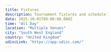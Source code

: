 ```yaml
---
title: Fixtures
description: Tournament fixtures and schedule
date: 2025-10-01T00:00:00.000Z
time: "All Day"
location: "Multiple Venues"
city: "South West England"
country: "United Kingdom"
udiscLink: "https://app.udisc.com/"
---
```

